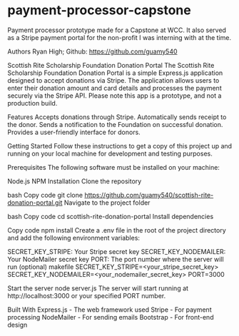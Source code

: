 # payment-processor-capstone
Payment processor prototype made for a Capstone at WCC. It also served as a Stripe payment portal for the non-profit I was interning with at the time.

Authors
Ryan High; Github: https://github.com/guamy540


Scottish Rite Scholarship Foundation Donation Portal
The Scottish Rite Scholarship Foundation Donation Portal is a simple Express.js application designed to accept donations via Stripe. The application allows users to enter their donation amount and card details and processes the payment securely via the Stripe API. Please note this app is a prototype, and not a production build.

Features
Accepts donations through Stripe.
Automatically sends receipt to the donor.
Sends a notification to the Foundation on successful donation.
Provides a user-friendly interface for donors.

Getting Started
Follow these instructions to get a copy of this project up and running on your local machine for development and testing purposes.

Prerequisites
The following software must be installed on your machine:

Node.js
NPM
Installation
Clone the repository

bash
Copy code
git clone https://github.com/guamy540/scottish-rite-donation-portal.git
Navigate to the project folder

bash
Copy code
cd scottish-rite-donation-portal
Install dependencies

Copy code
npm install
Create a .env file in the root of the project directory and add the following environment variables:

SECRET_KEY_STRIPE: Your Stripe secret key
SECRET_KEY_NODEMAILER: Your NodeMailer secret key
PORT: The port number where the server will run (optional)
makefile
SECRET_KEY_STRIPE=<your_stripe_secret_key>
SECRET_KEY_NODEMAILER=<your_nodemailer_secret_key>
PORT=3000

Start the server
node server.js
The server will start running at http://localhost:3000 or your specified PORT number.

Built With
Express.js - The web framework used
Stripe - For payment processing
NodeMailer - For sending emails
Bootstrap - For front-end design
